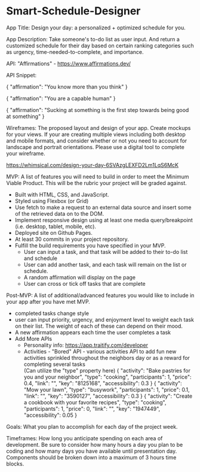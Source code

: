 # Smart-Schedule-Designer
App Title: Design your day: a personalized + optimized schedule for you.

App Description: Take someone's to-do list as user input. And return a customized schedule for their day based on certain ranking categories such as urgency, time-needed-to-complete, and importance.

API: "Affirmations" - https://www.affirmations.dev/

API Snippet: 

{
    "affirmation": "You know more than you think"
}

{
    "affirmation": "You are a capable human"
}

{
    "affirmation": "Sucking at something is the first step towards being good at something"
}



Wireframes: The proposed layout and design of your app. Create mockups for your views. If your are creating multiple views including both desktop and mobile formats, and consider whether or not you need to account for landscape and portrait orientations. Please use a digital tool to complete your wireframe.

https://whimsical.com/design-your-day-6SVAzgLEXFD2Lm1LqS6McK

MVP: A list of features you will need to build in order to meet the Minimum Viable Product. This will be the rubric your project will be graded against.

- Built with HTML, CSS, and JavaScript.
- Styled using Flexbox (or Grid)
- Use fetch to make a request to an external data source and insert some of the retrieved data on to the DOM.
- Implement responsive design using at least one media query/breakpoint (i.e. desktop, tablet, mobile, etc).
- Deployed site on Github Pages.
- At least 30 commits in your project repository.
- Fulfill the build requirements you have specified in your MVP.
  * User can input a task, and that task will be added to their to-do list and schedule
  * User can add another task, and each task will remain on the list or schedule.
  * A random affirmation will display on the page
  * User can cross or tick off tasks that are complete

Post-MVP: 
A list of additional/advanced features you would like to include in your app after you have met MVP.

- completed tasks change style
- user can input priority, urgency, and enjoyment level to weight each task on their list. The weight of each of these can depend on their mood.
- A new affirmation appears each time the user completes a task
- Add More APIs 
  * Personality info: https://app.traitify.com/developer
  * Activities - "Bored" API - various activities API to add fun new activities sprinkled throughout the neighbors day or as a reward for completing several tasks  
     (Can utilize the "type" property here)
    {
        "activity": "Bake pastries for you and your neighbor",
        "type": "cooking",
        "participants": 1,
        "price": 0.4,
        "link": "",
        "key": "8125168",
        "accessibility": 0.3
    }
    {
       "activity": "Mow your lawn",
       "type": "busywork",
       "participants": 1,
       "price": 0.1,
       "link": "",
       "key": "3590127",
       "accessibility": 0.3
    }
    {
        "activity": "Create a cookbook with your favorite recipes",
        "type": "cooking",
        "participants": 1,
        "price": 0,
        "link": "",
        "key": "1947449",
        "accessibility": 0.05
    }


Goals: What you plan to accomplish for each day of the project week.

Timeframes: How long you anticipate spending on each area of development. Be sure to consider how many hours a day you plan to be coding and how many days you have available until presentation day. Components should be broken down into a maximum of 3 hours time blocks.

